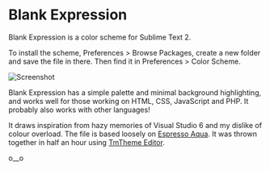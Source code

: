 Blank Expression
================

Blank Expression is a color scheme for Sublime Text 2.

To install the scheme, Preferences > Browse Packages, create a new folder and save the file in there. Then find it in Preferences > Color Scheme.

![Screenshot](http://pidg.github.io/demo3.png)

Blank Expression has a simple palette and minimal background highlighting, and works well for those working on HTML, CSS, JavaScript and PHP. It probably also works with other languages!

It draws inspiration from hazy memories of Visual Studio 6 and my dislike of colour overload. The file is based loosely on [Espresso Aqua](https://github.com/cafarm/aqua-theme). It was thrown together in half an hour using [TmTheme Editor](http://tmtheme-editor.herokuapp.com/).


o__o
